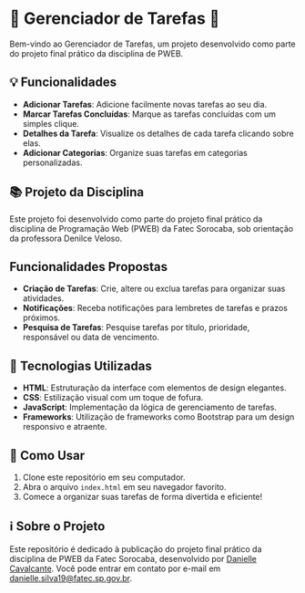 # 🌟 Gerenciador de Tarefas 🌟

Bem-vindo ao Gerenciador de Tarefas, um projeto desenvolvido como parte do projeto final prático da disciplina de PWEB.

## 💡 Funcionalidades

- **Adicionar Tarefas**: Adicione facilmente novas tarefas ao seu dia.
- **Marcar Tarefas Concluídas**: Marque as tarefas concluídas com um simples clique.
- **Detalhes da Tarefa**: Visualize os detalhes de cada tarefa clicando sobre elas.
- **Adicionar Categorias**: Organize suas tarefas em categorias personalizadas.

## 📚 Projeto da Disciplina

Este projeto foi desenvolvido como parte do projeto final prático da disciplina de Programação Web (PWEB) da Fatec Sorocaba, sob orientação da professora Denilce Veloso.

## Funcionalidades Propostas

- **Criação de Tarefas**: Crie, altere ou exclua tarefas para organizar suas atividades.
- **Notificações**: Receba notificações para lembretes de tarefas e prazos próximos.
- **Pesquisa de Tarefas**: Pesquise tarefas por título, prioridade, responsável ou data de vencimento.

## 🚀 Tecnologias Utilizadas

- **HTML**: Estruturação da interface com elementos de design elegantes.
- **CSS**: Estilização visual com um toque de fofura.
- **JavaScript**: Implementação da lógica de gerenciamento de tarefas.
- **Frameworks**: Utilização de frameworks como Bootstrap para um design responsivo e atraente.

## 🎨 Como Usar

1. Clone este repositório em seu computador.
2. Abra o arquivo `index.html` em seu navegador favorito.
3. Comece a organizar suas tarefas de forma divertida e eficiente!

## ℹ️ Sobre o Projeto

Este repositório é dedicado à publicação do projeto final prático da disciplina de PWEB da Fatec Sorocaba, desenvolvido por [Danielle Cavalcante](https://www.linkedin.com/in/daniellecavalcante-ads/). Você pode entrar em contato por e-mail em danielle.silva19@fatec.sp.gov.br.
